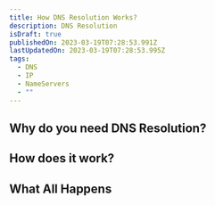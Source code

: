 ```yaml
---
title: How DNS Resolution Works?
description: DNS Resolution
isDraft: true
publishedOn: 2023-03-19T07:28:53.991Z
lastUpdatedOn: 2023-03-19T07:28:53.995Z
tags:
  - DNS
  - IP
  - NameServers
  - ""
---
```

## W﻿hy do you need DNS Resolution?

## H﻿ow does it work?

## W﻿hat All Happens